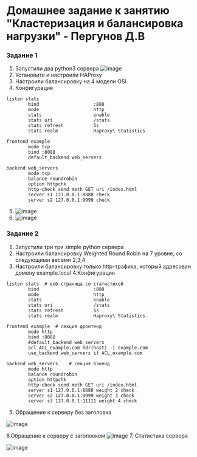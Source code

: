 # Домашнее задание к занятию "Кластеризация и балансировка нагрузки" - Пергунов Д.В

### Задание 1

1. Запустили два python3 сервера
![image](https://github.com/dimindrol/pergunovd_claster-balance/assets/103885836/eab0099c-c602-427f-8793-dd6551b7e8d4)
2. Установите и настроили HAProxy 
3. Настроили балансировку на 4 модели OSI
4. Конфигурация
```
listen stats 
        bind                    :888
        mode                    http
        stats                   enable
        stats uri               /stats
        stats refresh           5s
        stats realm             Haproxy\ Statistics

frontend example  
        mode tcp
        bind :8088
        default_backend web_servers

backend web_servers   
        mode tcp
        balance roundrobin
        option httpchk
        http-check send meth GET uri /index.html
        server s1 127.0.0.1:8888 check
        server s2 127.0.0.1:9999 check
```
5. ![image](https://github.com/dimindrol/pergunovd_claster-balance/assets/103885836/80857c5f-aff5-429c-84c2-9ca0c6e21578)
6. ![image](https://github.com/dimindrol/pergunovd_claster-balance/assets/103885836/f8243c02-f857-4f70-8abd-dd1ad2812da6)

### Задание 2
1. Запустили три три simple python сервера
2. Настроили балансировку Weighted Round Robin на 7 уровне, со следующими весами 2,3,4
3. Настроили балансировку только http-трафика, который адресован домену example.local
4.Конфигурация
```
listen stats  # веб-страница со статистикой
        bind                    :888
        mode                    http
        stats                   enable
        stats uri               /stats
        stats refresh           5s
        stats realm             Haproxy\ Statistics

frontend example  # секция фронтенд
        mode http
        bind :8088
        #default_backend web_servers
        acl ACL_example.com hdr(host) -i example.com
        use_backend web_servers if ACL_example.com

backend web_servers    # секция бэкенд
        mode http
        balance roundrobin
        option httpchk
        http-check send meth GET uri /index.html
        server s1 127.0.0.1:8888 weight 2 check
        server s2 127.0.0.1:9999 weight 3 check
        server s3 127.0.0.1:11111 weight 4 check
```
5. Обращение к серверу без заголовка

![image](https://github.com/dimindrol/pergunovd_claster-balance/assets/103885836/dbabb4d2-74ad-4e56-be9c-de1211a0d5d6)

6.Обращение к серверу с заголовком
![image](https://github.com/dimindrol/pergunovd_claster-balance/assets/103885836/fc5456b6-6413-4fb9-ae64-7ebf3105262c)
7. Статистика сервера 

![image](https://github.com/dimindrol/pergunovd_claster-balance/assets/103885836/d90bca11-daaf-4088-9dc5-cd61a6092a0c)




